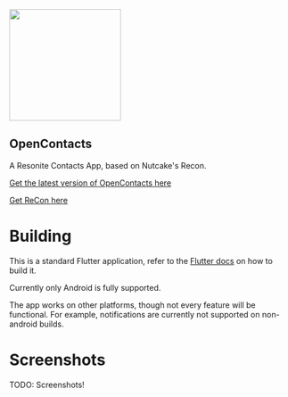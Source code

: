 <img src="https://raw.githubusercontent.com/Mrdabup/OpenContacts/refs/heads/main/assets/images/testingIcon512.png" width="200"/>

## OpenContacts

A Resonite Contacts App, based on Nutcake's Recon.

[Get the latest version of OpenContacts here](https://git.mrdab.vore.media/ThatOneJackalGuy/OpenContacts)

[Get ReCon here](https://github.com/Nutcake/ReCon)

# Building

This is a standard Flutter application, refer to the [Flutter docs](https://docs.flutter.dev/get-started/install) on how to build it.

Currently only Android is fully supported.

The app works on other platforms, though not every feature will be functional.
For example, notifications are currently not supported on non-android builds.

# Screenshots
TODO: Screenshots!

<!--<img src="https://github.com/Nutcake/ReCon/assets/10452593/a46ccf8a-0a9f-4518-98e6-84fad2d7bf26" width=198/> <img src="https://github.com/Nutcake/ReCon/assets/10452593/5d158f58-cd27-4a68-abf3-9068e92b6a82" width=198/> <img src="https://github.com/Nutcake/ReCon/assets/10452593/f2ce95ef-e513-46cb-9654-31e74cdc7c09" width=198/> <img src="https://github.com/Nutcake/ReCon/assets/10452593/58ef5e5e-1b53-4a47-92f8-bcbcba7a1e86" width=198/>-->